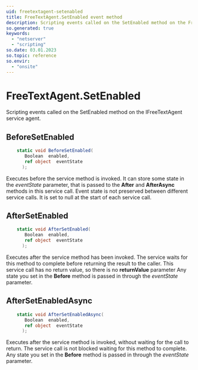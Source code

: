 ```yaml
---
uid: freetextagent-setenabled
title: FreeTextAgent.SetEnabled event method
description: Scripting events called on the SetEnabled method on the FreeTextAgent service agent.
so.generated: true
keywords:
  - "netserver"
  - "scripting"
so.date: 03.01.2023
so.topic: reference
so.envir:
  - "onsite"
---
```

# FreeTextAgent.SetEnabled

Scripting events called on the <see cref='M:SuperOffice.CRM.Services.IFreeTextAgent.SetEnabled'>SetEnabled</see> method on the <see cref='IFreeTextAgent'>IFreeTextAgent</see>  service agent.

## BeforeSetEnabled
```cs
    static void BeforeSetEnabled(
       Boolean  enabled,
       ref object  eventState
      );
```
Executes before the service method is invoked.
It can store some state in the *eventState* parameter, that is passed to the **After** and **AfterAsync** methods in this service call.
Event state is not preserved between different service calls. It is set to null at the start of each service call.
## AfterSetEnabled
```cs
    static void AfterSetEnabled(
       Boolean  enabled,
       ref object  eventState
      );
```
Executes after the service method has been invoked. The service waits for this method to complete before returning the result to the caller.
This service call has no return value, so there is no **returnValue** parameter
Any state you set in the **Before** method is passed in through the *eventState* parameter.
## AfterSetEnabledAsync
```cs
    static void AfterSetEnabledAsync(
       Boolean  enabled,
       ref object  eventState
      );
```
Executes after the service method is invoked, without waiting for the call to return.
The service call is not blocked waiting for this method to complete.
Any state you set in the **Before** method is passed in through the *eventState* parameter.

